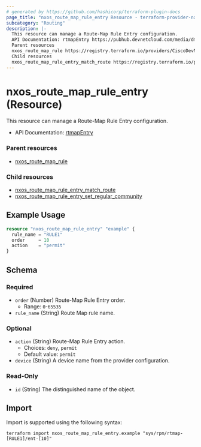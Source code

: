 ```yaml
---
# generated by https://github.com/hashicorp/terraform-plugin-docs
page_title: "nxos_route_map_rule_entry Resource - terraform-provider-nxos"
subcategory: "Routing"
description: |-
  This resource can manage a Route-Map Rule Entry configuration.
  API Documentation: rtmapEntry https://pubhub.devnetcloud.com/media/dme-docs-10-2-2/docs/Routing%20and%20Forwarding/rtmap:Entry/
  Parent resources
  nxos_route_map_rule https://registry.terraform.io/providers/CiscoDevNet/nxos/latest/docs/resources/route_map_rule
  Child resources
  nxos_route_map_rule_entry_match_route https://registry.terraform.io/providers/CiscoDevNet/nxos/latest/docs/resources/route_map_rule_entry_match_routenxos_route_map_rule_entry_set_regular_community https://registry.terraform.io/providers/CiscoDevNet/nxos/latest/docs/resources/route_map_rule_entry_set_regular_community
---
```


# nxos_route_map_rule_entry (Resource)

This resource can manage a Route-Map Rule Entry configuration.

- API Documentation: [rtmapEntry](https://pubhub.devnetcloud.com/media/dme-docs-10-2-2/docs/Routing%20and%20Forwarding/rtmap:Entry/)

### Parent resources

- [nxos_route_map_rule](https://registry.terraform.io/providers/CiscoDevNet/nxos/latest/docs/resources/route_map_rule)

### Child resources

- [nxos_route_map_rule_entry_match_route](https://registry.terraform.io/providers/CiscoDevNet/nxos/latest/docs/resources/route_map_rule_entry_match_route)
- [nxos_route_map_rule_entry_set_regular_community](https://registry.terraform.io/providers/CiscoDevNet/nxos/latest/docs/resources/route_map_rule_entry_set_regular_community)

## Example Usage

```terraform
resource "nxos_route_map_rule_entry" "example" {
  rule_name = "RULE1"
  order     = 10
  action    = "permit"
}
```

<!-- schema generated by tfplugindocs -->
## Schema

### Required

- `order` (Number) Route-Map Rule Entry order.
  - Range: `0`-`65535`
- `rule_name` (String) Route Map rule name.

### Optional

- `action` (String) Route-Map Rule Entry action.
  - Choices: `deny`, `permit`
  - Default value: `permit`
- `device` (String) A device name from the provider configuration.

### Read-Only

- `id` (String) The distinguished name of the object.

## Import

Import is supported using the following syntax:

```shell
terraform import nxos_route_map_rule_entry.example "sys/rpm/rtmap-[RULE1]/ent-[10]"
```
